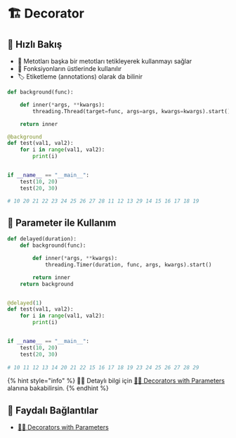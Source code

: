 # 🏗️ Decorator

## 👀 Hızlı Bakış

* 🍱 Metotları başka bir metotları tetikleyerek kullanmayı sağlar
* 💠 Fonksiyonların üstlerinde kullanılır
* 🏷️ Etiketleme \(annotations\) olarak da bilinir

```python
def background(func):

    def inner(*args, **kwargs):
        threading.Thread(target=func, args=args, kwargs=kwargs).start()

    return inner

@background
def test(val1, val2):
    for i in range(val1, val2):
        print(i)


if __name__ == "__main__":
    test(10, 20)
    test(20, 30)

# 10 20 21 22 23 24 25 26 27 28 11 12 13 29 14 15 16 17 18 19
```

## 💎 Parameter ile Kullanım

```python
def delayed(duration):
    def background(func):

        def inner(*args, **kwargs):
            threading.Timer(duration, func, args, kwargs).start()

        return inner
    return background


@delayed(1)
def test(val1, val2):
    for i in range(val1, val2):
        print(i)


if __name__ == "__main__":
    test(10, 20)
    test(20, 30)
    
# 10 11 12 13 14 20 21 22 15 16 17 18 19 23 24 25 26 27 28 29
```

{% hint style="info" %}
‍🧙‍♂ Detaylı bilgi için [👨‍💻 Decorators with Parameters](https://stackoverflow.com/a/25827070/9770490) alanına bakabilirsin.
{% endhint %}

## 🔗 Faydalı Bağlantılar

* [👨‍💻 Decorators with Parameters](https://stackoverflow.com/a/25827070/9770490)

